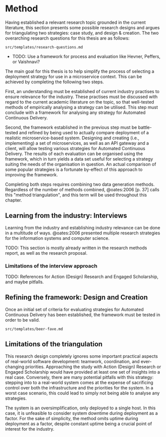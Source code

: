 # Method

Having established a relevant research topic grounded in the current literature, this section presents some possible research designs and argues for triangulating two strategies: case study, and design & creation. The two overarching research questions for this thesis are as follows:

```include
src/templates/research-questions.md
```

- TODO: Use a framework for process and evaluation like Hevner, Peffers, or Vaishnavi?

The main goal for this thesis is to help simplify the process of selecting a deployment strategy for use in a microservice context. This can be achieved by completing the following two steps.

First, an understanding must be established of current industry practises to ensure relevance for the industry. These practises must be discussed with regard to the current academic literature on the topic, so that well-tested methods of empirically analysing a strategy can be utilised. This step must conclude with a framework for analysing any strategy for Automated Continuous Delivery.

Second, the framework established in the previous step must be battle-tested and refined by being used to actually compare deployment of a realistic microservice-based system. Designing and creating (i.e., implementing) a set of microservices, as well as an API gateway and a client, will allow testing various strategies for Automated Continuous Delivery. The results of each evaluation can be organised using the framework, which in turn yields a data set useful for selecting a strategy suiting the needs of the organisation in question. An actual comparison of some popular strategies is a fortunate by-effect of this approach to improving the framework.

Completing both steps requires combining two data generation methods. Regardless of the number of methods combined, @oates:2006 [p. 37] calls this "method triangulation", and this term will be used throughout this chapter.

## Learning from the industry: Interviews

Learning from the industry and establishing industry relevance can be done in a multitude of ways. @oates:2006 presented multiple research strategies for the information systems and computer science.

TODO: This section is mostly already written in the research methods report, as well as the research proposal.

### Limitations of the interview approach

TODO: References for Action (Design) Research and Engaged Scholarship, and maybe pitfalls.

## Refining the framework: Design and Creation

Once an initial set of criteria for evaluating strategies for Automated Continuous Delivery has been established, the framework must be tested in order to be valid.

```include
src/templates/beer-fave.md
```

## Limitations of the triangulation

This research design completely ignores some important practical aspects of real-world software development: teamwork, coordination, and ever-changing priorities. Approaching the study with Action (Design) Research or Engaged Scholarship would have provided at least one set of insights into a real case. Conversely, there are many potential pitfalls with this strategy: stepping into to a real-world system comes at the expense of sacrificing control over both the infrastructure and the priorities for the system. In a worst case scenario, this could lead to simply not being able to analyse any strategies.

The system is an oversimplification, only deployed to a single host. In this case, it is unfeasible to consider system downtime during deployment as a factor. For the sake of simplicity, the method omits uptime during deployment as a factor, despite constant uptime being a crucial point of interest for the industry.
